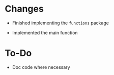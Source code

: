 # Changes

* Finished implementing the `functions` package

* Implemented the main function


# To-Do

* Doc code where necessary
